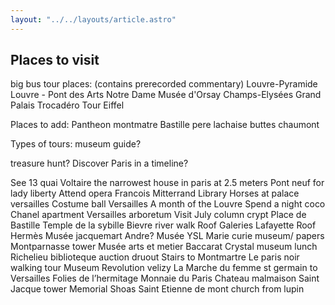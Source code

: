 ```yaml
---
layout: "../../layouts/article.astro"
---
```



## Places to visit

big bus tour places:  (contains prerecorded commentary)
Louvre-Pyramide 
Louvre - Pont des Arts
Notre Dame
Musée d'Orsay
Champs-Elysées
Grand Palais
Trocadéro
Tour Eiffel


Places to add: 
Pantheon 
montmatre 
Bastille
pere lachaise 
buttes chaumont 


Types of tours: 
museum guide? 



treasure hunt? 
Discover Paris in a timeline?


See 13 quai Voltaire the narrowest house in paris at 2.5 meters
Pont neuf for lady liberty
Attend opera
Francois Mitterrand Library
Horses at palace versailles
Costume ball Versailles
A month of the Louvre
Spend a night coco Chanel apartment
Versailles arboretum
Visit July column crypt Place de Bastille
Temple de la sybille
Bievre river walk
Roof Galeries Lafayette
Roof Hermès
Musée jacquemart Andre?
Musée YSL
Marie curie museum/ papers
Montparnasse tower
Musée arts et metier
Baccarat Crystal museum lunch
Richelieu biblioteque
auction druout
Stairs to Montmartre
Le paris noir walking tour
Museum Revolution velizy
La Marche du femme st germain to Versailles
Folies de l’hermitage
Monnaie du Paris
Chateau malmaison
Saint Jacque tower
Memorial Shoas
Saint Etienne de mont church from lupin